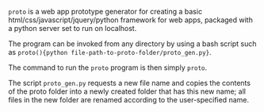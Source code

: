 `proto` is a web app prototype generator for creating a basic html/css/javascript/jquery/python
framework for web apps, packaged with a python server set to run on localhost. 

The program can be invoked from any directory by using a bash script
such as `proto(){python file-path-to-proto-folder/proto_gen.py}`. 

The command to run the `proto` program is then simply `proto`. 

The script `proto_gen.py` requests a new file name and copies the contents of the proto folder
into a newly created folder that has this new name; all files in the new folder are renamed 
according to the user-specified name. 